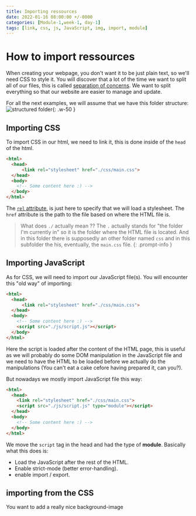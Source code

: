 ```yaml
---
title: Importing ressources
date: 2022-01-16 08:00:00 +/-0000
categories: [Module-1,week-1, day-1]
tags: [link, css, js, JavaScript, img, import, module]
---
```


# How to import ressources

When creating your webpage, you don't want it to be just plain text, so we'll need CSS to style it.
You will discover that a lot of the time we want to split all of our files, this is called [separation of concerns](https://en.wikipedia.org/wiki/Separation_of_concerns).
We want to split everything so that our website are easier to manage and update.

For all the next examples, we will assume that we have this folder structure:
![structured folder](https://imgur.com/gMhveds.png){: .w-50 }

## Importing CSS

To import CSS in our html, we need to link it, this is done inside of the `head` of the html.

```html
<html>
  <head>
      <link rel="stylesheet" href="./css/main.css">
  </head>
  <body>
    <!-- Some content here :) -->
  </body>  
</html>
```

The [`rel` attribute](https://developer.mozilla.org/en-US/docs/Web/HTML/Attributes/rel), is just here to specify that we will load a stylesheet.
The `href` attribute is the path to the file based on where the HTML file is.

> What does `./` actually mean ??
> The `.` actually stands for "the folder I'm currently in" so it is the folder where the HTML file is located. And in this folder there is supposedly an other folder named `css` and in this subfolder the his, eventually, the `main.css` file.
{: .prompt-info }

## Importing JavaScript

As for CSS, we will need to import our JavaScript file(s).
You will encounter this "old way" of importing:

```html
<html>
  <head>
      <link rel="stylesheet" href="./css/main.css">
  </head>
  <body>
    <!-- Some content here :) -->
    <script src="./js/script.js"></script>
  </body>  
</html>
```

Here the script is loaded after the content of the HTML page, this is useful as we will probably do some DOM manipulation in the JavaScript file and we need to have the HTML to be loaded before we actually do the manipulations (You can't eat a cake cefore having prepared it, can you?).

But nowadays we mostly import JavaScript file this way:

```html
<html>
  <head>
    <link rel="stylesheet" href="./css/main.css">
    <script src="./js/script.js" type="module"></script>
  </head>
  <body>
    <!-- Some content here :) -->
  </body>  
</html>
```

We move the `script` tag in the head and had the type of **module**. Basically what this does is:

- Load the JavaScript after the rest of the HTML.
- Enable strict-mode (better error-handling).
- enable import / export.

## importing from the CSS

You want to add a really nice background-image 